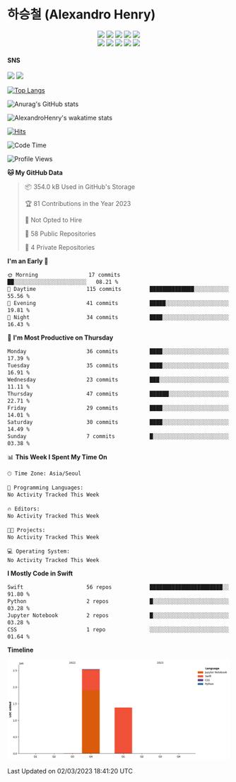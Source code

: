<!--
**AlexandroHenry/AlexandroHenry** is a ✨ _special_ ✨ repository because its `README.md` (this file) appears on your GitHub profile.

Here are some ideas to get you started:

- 🔭 I’m currently working on ...
- 🌱 I’m currently learning ...
- 👯 I’m looking to collaborate on ...
- 🤔 I’m looking for help with ...
- 💬 Ask me about ...
- 📫 How to reach me: ...
- 😄 Pronouns: ...
- ⚡ Fun fact: ...
-->

# 하승철 (Alexandro Henry)

<p align="center" dir="auto">
  <img src="https://img.shields.io/badge/iOS-000000?style=flat&logo=iOS&logoColor=white"/>
  <img src="https://img.shields.io/badge/Swift-F05138?style=flat&logo=Swift&logoColor=white"/>
  <img src="https://img.shields.io/badge/SwiftUI-F05138?style=flat&logo=Swift&logoColor=white"/>
  <img src="https://img.shields.io/badge/Python-3776AB?style=flat&logo=Python&logoColor=white"/>
  <img src="https://img.shields.io/badge/Django-092E20?style=flat&logo=Django&logoColor=white"/>
  <br>
  <img src="https://img.shields.io/badge/MongoDB-47A248?style=flat&logo=MongoDB&logoColor=white"/>
  <img src="https://img.shields.io/badge/JSON-000000?style=flat&logo=JSON&logoColor=white"/>
  <img src="https://img.shields.io/badge/Figma-F24E1E?style=flat&logo=Figma&logoColor=white"/>
  <img src="https://img.shields.io/badge/JavaScript-F7DF1E?style=flat&logo=JavaScript&logoColor=white"/>
  <img src="https://img.shields.io/badge/Firebase-FFCA28?style=flat&logo=Firebase&logoColor=white"/>
  <br>
  <h4>SNS</h4>
  <a href="https://www.instagram.com/abraham_issac_jacob_ha/"><img src="https://img.shields.io/badge/Instagram-E4405F?style=flat&logo=Instagram&logoColor=white"/></a>
  <a href="https://alaxhenry.notion.site/Jeff-7cb0fd25f58545c9994417f2abfdf1f6"><img src="https://img.shields.io/badge/Notion-000000?style=flat&logo=Notion&logoColor=white"/></a>
</p>

[![Top Langs](https://github-readme-stats.vercel.app/api/top-langs/?username=AlexandroHenry&layout=compact)](https://github.com/anuraghazra/github-readme-stats)

![Anurag's GitHub stats](https://github-readme-stats.vercel.app/api?username=AlexandroHenry&show_icons=true&theme=radical)

![AlexandroHenry's wakatime stats](https://github-readme-stats.vercel.app/api/wakatime?username=AlexandroHenry)


[![Hits](https://hits.seeyoufarm.com/api/count/incr/badge.svg?url=https%3A%2F%2Fgithub.com%2FAlexandroHenry%2Fhit-counter&count_bg=%2379C83D&title_bg=%23555555&icon=&icon_color=%23E7E7E7&title=hits&edge_flat=false)](https://hits.seeyoufarm.com)

  <!--START_SECTION:waka-->
![Code Time](http://img.shields.io/badge/Code%20Time-0%20secs-blue)

![Profile Views](http://img.shields.io/badge/Profile%20Views-6-blue)

**🐱 My GitHub Data** 

> 📦 354.0 kB Used in GitHub's Storage 
 > 
> 🏆 81 Contributions in the Year 2023
 > 
> 🚫 Not Opted to Hire
 > 
> 📜 58 Public Repositories 
 > 
> 🔑 4 Private Repositories 
 > 
**I'm an Early 🐤** 

```text
🌞 Morning                17 commits          ██░░░░░░░░░░░░░░░░░░░░░░░   08.21 % 
🌆 Daytime                115 commits         ██████████████░░░░░░░░░░░   55.56 % 
🌃 Evening                41 commits          █████░░░░░░░░░░░░░░░░░░░░   19.81 % 
🌙 Night                  34 commits          ████░░░░░░░░░░░░░░░░░░░░░   16.43 % 
```
📅 **I'm Most Productive on Thursday** 

```text
Monday                   36 commits          ████░░░░░░░░░░░░░░░░░░░░░   17.39 % 
Tuesday                  35 commits          ████░░░░░░░░░░░░░░░░░░░░░   16.91 % 
Wednesday                23 commits          ███░░░░░░░░░░░░░░░░░░░░░░   11.11 % 
Thursday                 47 commits          ██████░░░░░░░░░░░░░░░░░░░   22.71 % 
Friday                   29 commits          ████░░░░░░░░░░░░░░░░░░░░░   14.01 % 
Saturday                 30 commits          ████░░░░░░░░░░░░░░░░░░░░░   14.49 % 
Sunday                   7 commits           █░░░░░░░░░░░░░░░░░░░░░░░░   03.38 % 
```


📊 **This Week I Spent My Time On** 

```text
🕑︎ Time Zone: Asia/Seoul

💬 Programming Languages: 
No Activity Tracked This Week

🔥 Editors: 
No Activity Tracked This Week

🐱‍💻 Projects: 
No Activity Tracked This Week

💻 Operating System: 
No Activity Tracked This Week
```

**I Mostly Code in Swift** 

```text
Swift                    56 repos            ███████████████████████░░   91.80 % 
Python                   2 repos             █░░░░░░░░░░░░░░░░░░░░░░░░   03.28 % 
Jupyter Notebook         2 repos             █░░░░░░░░░░░░░░░░░░░░░░░░   03.28 % 
CSS                      1 repo              ░░░░░░░░░░░░░░░░░░░░░░░░░   01.64 % 
```



**Timeline**

![Lines of Code chart](https://raw.githubusercontent.com/AlexandroHenry/AlexandroHenry/main/assets/bar_graph.png)


 Last Updated on 02/03/2023 18:41:20 UTC
<!--END_SECTION:waka-->
